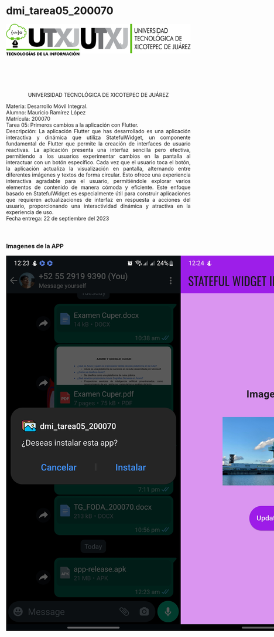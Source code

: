 # dmi_tarea05_200070

<div style="display: flex; justify-content: space-between;">
    <img align="left" src="https://github.com/MauricioRL15/Logos_UTXJ/blob/main/LOGO%20TIC.png?raw=true" alt="Imagen 1" width="200"; />
    <img align="right" src="https://github.com/MauricioRL15/Logos_UTXJ/blob/main/LOGO%20UTXJ%202019.png?raw=true" alt="Imagen 2" width="300" height="80" />
</div>
<br>
<br>
<br>
<br>
<br>
<p align="center">UNIVERSIDAD TECNOLÓGICA DE XICOTEPEC DE JUÁREZ</p>
<div style="text-align: justify; word-wrap: break-word">
Materia: Desarrollo Móvil Integral. <br>
Alumno: Mauricio Ramírez López <br>
Matrícula: 200070 <br>
Tarea 05: Primeros cambios a la aplicación con Flutter. <br>
Descripción: La aplicación Flutter que has desarrollado es una aplicación interactiva y dinámica que utiliza StatefulWidget, un componente fundamental de Flutter que permite la creación de interfaces de usuario reactivas. La aplicación presenta una interfaz sencilla pero efectiva, permitiendo a los usuarios experimentar cambios en la pantalla al interactuar con un botón específico. Cada vez que el usuario toca el botón, la aplicación actualiza la visualización en pantalla, alternando entre diferentes imágenes y textos de forma circular. Esto ofrece una experiencia interactiva agradable para el usuario, permitiéndole explorar varios elementos de contenido de manera cómoda y eficiente. Este enfoque basado en StatefulWidget es especialmente útil para construir aplicaciones que requieren actualizaciones de interfaz en respuesta a acciones del usuario, proporcionando una interactividad dinámica y atractiva en la experiencia de uso. <br>
Fecha entrega: 22 de septiembre del 2023<br>
</div>
<br>
<br>
<h3>Imagenes de la APP</h3>
<div style="display: flex; justify-content: space-between;">
    <img src="https://github.com/MauricioRL15/Imagenes/blob/aa212d88a21ea125139d8c25a6464961dff659d2/Img1.jpg?raw=true" alt="Imagen 1"/>
    <img src="https://github.com/MauricioRL15/Imagenes/blob/aa212d88a21ea125139d8c25a6464961dff659d2/Img2.jpg?raw=true" alt="Imagen 2"/>
    <img src="https://github.com/MauricioRL15/Imagenes/blob/aa212d88a21ea125139d8c25a6464961dff659d2/Img3.jpg?raw=true" alt="Imagen 3"/>
    <img src="https://github.com/MauricioRL15/Imagenes/blob/aa212d88a21ea125139d8c25a6464961dff659d2/Img4.jpg?raw=true" alt="Imagen 4"/>
</div>
